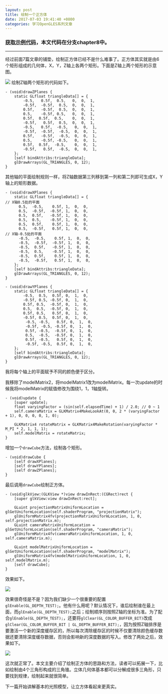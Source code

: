 ```yaml
---
layout: post
title: 绘制一个正方体
date: 2017-07-03 19:41:40 +0800
categories: 学习OpenGLES系列文章
---
```


### [获取示例代码](https://github.com/SquarePants1991/OpenGLESLearn)，本文代码在分支chapter8中。
***

经过前面7篇文章的铺垫，绘制正方体已经不是什么难事了。正方体其实就是由6个矩形组成的几何体，X，Y，Z轴上各两个矩形。下面是Z轴上两个矩形的示意图。

![](http://upload-images.jianshu.io/upload_images/2949750-d5261de03a27e4db.png?imageMogr2/auto-orient/strip%7CimageView2/2/w/1240)
绘制Z轴两个矩形的代码如下。
```
- (void)drawZPlanes {
    static GLfloat triangleData[] = {
        -0.5,   0.5f,  0.5,   0,  0,  1,
        -0.5f,  -0.5f,  0.5,  0,  0,  1,
        0.5f,   -0.5f,  0.5,  0,  0,  1,
        0.5,    -0.5f, 0.5,   0,  0,  1,
        0.5f,  0.5f,  0.5,    0,  0,  1,
        -0.5f,   0.5f,  0.5,  0,  0,  1,
        -0.5,   0.5f,  -0.5,   0,  0,  1,
        -0.5f,  -0.5f,  -0.5,  0,  0,  1,
        0.5f,   -0.5f,  -0.5,  0,  0,  1,
        0.5,    -0.5f, -0.5,   0,  0,  1,
        0.5f,  0.5f,  -0.5,    0,  0,  1,
        -0.5f,   0.5f,  -0.5,  0,  0,  1,
    };
    [self bindAttribs:triangleData];
    glDrawArrays(GL_TRIANGLES, 0, 12);
}
```
其他轴的平面绘制规则一样，将Z轴数据第三列移到第一列和第二列即可生成X，Y轴上的矩形数据。
```
- (void)drawXPlanes {
    static GLfloat triangleData[] = {
// X轴0.5处的平面
      0.5,  -0.5,    0.5f, 1,  0,  0,
      0.5,  -0.5f,  -0.5f, 1,  0,  0,
      0.5,  0.5f,   -0.5f, 1,  0,  0,
      0.5,  0.5,    -0.5f, 1,  0,  0,
      0.5,  0.5f,    0.5f, 1,  0,  0,
      0.5,  -0.5f,   0.5f, 1,  0,  0,
// X轴-0.5处的平面
      -0.5,  -0.5,    0.5f, 1,  0,  0,
      -0.5,  -0.5f,  -0.5f, 1,  0,  0,
      -0.5,  0.5f,   -0.5f, 1,  0,  0,
      -0.5,  0.5,    -0.5f, 1,  0,  0,
      -0.5,  0.5f,    0.5f, 1,  0,  0,
      -0.5,  -0.5f,   0.5f, 1,  0,  0,
    };
    [self bindAttribs:triangleData];
    glDrawArrays(GL_TRIANGLES, 0, 12);
}

- (void)drawYPlanes {
    static GLfloat triangleData[] = {
        -0.5,  0.5,  0.5f, 0,  1,  0,
        -0.5f, 0.5, -0.5f, 0,  1,  0,
        0.5f, 0.5,  -0.5f, 0,  1,  0,
        0.5,  0.5,  -0.5f, 0,  1,  0,
        0.5f, 0.5,   0.5f, 0,  1,  0,
        -0.5f, 0.5,  0.5f, 0,  1,  0,
         -0.5, -0.5,   0.5f, 0,  1,  0,
         -0.5f, -0.5, -0.5f, 0,  1,  0,
         0.5f, -0.5,  -0.5f, 0,  1,  0,
         0.5,  -0.5,  -0.5f, 0,  1,  0,
         0.5f, -0.5,   0.5f, 0,  1,  0,
         -0.5f, -0.5,  0.5f, 0,  1,  0,
    };
    [self bindAttribs:triangleData];
    glDrawArrays(GL_TRIANGLES, 0, 12);
}
```
我将每个轴上的平面赋予不同的颜色便于区分。

我移除了modelMatrix2，将modelMatrix1改为modelMatrix。每一次update的时候我将modelMatrix的赋值修改为围绕1，1，1轴旋转。
```
- (void)update {
    [super update];
    float varyingFactor = (sin(self.elapsedTime) + 1) / 2.0; // 0 ~ 1
    self.cameraMatrix = GLKMatrix4MakeLookAt(0, 0, 2 * (varyingFactor + 1), 0, 0, 0, 0, 1, 0);
    
    GLKMatrix4 rotateMatrix = GLKMatrix4MakeRotation(varyingFactor * M_PI * 2, 1, 1, 1);
    self.modelMatrix = rotateMatrix;
}
```
增加一个`drawCube`方法，绘制各个矩形。
```
- (void)drawCube {
    [self drawXPlanes];
    [self drawYPlanes];
    [self drawZPlanes];
}
```

最后调用`drawCube`绘制正方体。
```
- (void)glkView:(GLKView *)view drawInRect:(CGRect)rect {
    [super glkView:view drawInRect:rect];
  
    GLuint projectionMatrixUniformLocation = glGetUniformLocation(self.shaderProgram, "projectionMatrix");
    glUniformMatrix4fv(projectionMatrixUniformLocation, 1, 0, self.projectionMatrix.m);
    GLuint cameraMatrixUniformLocation = glGetUniformLocation(self.shaderProgram, "cameraMatrix");
    glUniformMatrix4fv(cameraMatrixUniformLocation, 1, 0, self.cameraMatrix.m);
    
    GLuint modelMatrixUniformLocation = glGetUniformLocation(self.shaderProgram, "modelMatrix");
    glUniformMatrix4fv(modelMatrixUniformLocation, 1, 0, self.modelMatrix.m);
    [self drawCube];
}
```
效果如下。

![](http://upload-images.jianshu.io/upload_images/2949750-aed89343b3e1bf29.gif?imageMogr2/auto-orient/strip)

效果很奇怪是不是？因为我们缺少一个很重要的配置`glEnable(GL_DEPTH_TEST);`。他有什么用呢？默认情况下，谁后绘制谁在最上面，而`glEnable(GL_DEPTH_TEST);`之后；绘制顺序则按照Z轴的坐标为准。为了配合`glEnable(GL_DEPTH_TEST);`，还要将`glClear(GL_COLOR_BUFFER_BIT)`改成`glClear(GL_COLOR_BUFFER_BIT | GL_DEPTH_BUFFER_BIT);`，因为按照Z轴排序是要激活一个新的深度缓存区的，所以每次清除缓存区的时候不仅要清除颜色缓存数据还要清除深度缓存数据，否则会影响新的深度数据的写入。修改了两处之后，效果如下。


![](http://upload-images.jianshu.io/upload_images/2949750-df32b4abbd4a03a1.gif?imageMogr2/auto-orient/strip)

这次就正常了。本文主要介绍了绘制正方体的思路和方法，读者可以拓展一下，比如绘制由4个三角形构成的三角锥。立体几何体基本都可以分解成很多三角形，只要找到规律，绘制起来就很简单。

下一篇开始讲解基本的光照模型，让立方体看起来更真实。
